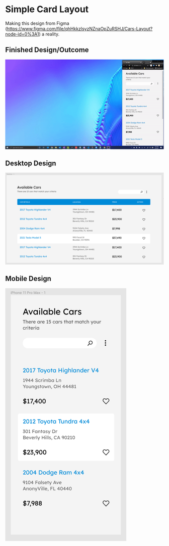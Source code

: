 # Simple Card Layout

Making this design from Figma (https://www.figma.com/file/qhHkkzlsyzNZnaOpZuRSHJ/Cars-Layout?node-id=0%3A1) a reality.

## Finished Design/Outcome
![Desktop Carsales GIF](./Carsales.gif)

## Desktop Design

![Desktop Carsales Page](./Carsales_desktop.png)

## Mobile Design

![Mobile Carsales Page](./Carsales_mobile.png)